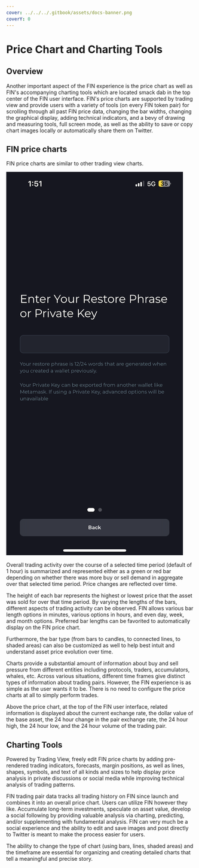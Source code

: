 ```yaml
---
cover: ../../../.gitbook/assets/docs-banner.png
coverY: 0
---
```


# Price Chart and Charting Tools

## Overview

Another important aspect of the FIN experience is the price chart as well as FIN's accompanying charting tools which are located smack dab in the top center of the FIN user interface. FIN's price charts are supported by trading view and provide users with a variety of tools (on every FIN token pair) for scrolling through all past FIN price data, changing the bar widths, changing the graphical display, adding technical indicators, and a bevy of drawing and measuring tools, full screen mode, as well as the ability to save or copy chart images locally or automatically share them on Twitter.&#x20;

## FIN price charts

FIN price charts are similar to other trading view charts.

&#x20;                                     ![](<../../../.gitbook/assets/image (11).png>)

Overall trading activity over the course of a selected time period (default of 1 hour) is summarized and represented either as a green or red bar depending on whether there was more buy or sell demand in aggregate over that selected time period. Price changes are reflected over time.

The height of each bar represents the highest or lowest price that the asset was sold for over that time period. By varying the lengths of the bars, different aspects of trading activity can be observed. FIN allows various bar length options in minutes, various options in hours, and even day, week, and month options. Preferred bar lengths can be favorited to automatically display on the FIN price chart.

Furthermore, the bar type (from bars to candles, to connected lines, to shaded areas) can also be customized as well to help best intuit and understand asset price evolution over time.

Charts provide a substantial amount of information about buy and sell pressure from different entities including protocols, traders, accumulators, whales, etc. Across various situations, different time frames give distinct types of information about trading pairs. However, the FIN experience is as simple as the user wants it to be. There is no need to configure the price charts at all to simply perform trades.

Above the price chart, at the top of the FIN user interface, related information is displayed about the current exchange rate, the dollar value of the base asset, the 24 hour change in the pair exchange rate, the 24 hour high, the 24 hour low, and the 24 hour volume of the trading pair.&#x20;

## Charting Tools

Powered by Trading View, freely edit FIN price charts by adding pre-rendered trading indicators, forecasts, margin positions, as well as lines, shapes, symbols, and text of all kinds and sizes to help display price analysis in private discussions or social media while improving technical analysis of trading patterns.&#x20;

FIN trading pair data tracks all trading history on FIN since launch and combines it into an overall price chart. Users can utilize FIN however they like. Accumulate long-term investments, speculate on asset value, develop a social following by providing valuable analysis via charting, predicting, and/or supplementing with fundamental analysis. FIN can very much be a social experience and the ability to edit and save images and post directly to Twitter is meant to make the process easier for users.&#x20;

The ability to change the type of chart (using bars, lines, shaded areas) and the timeframe are essential for organizing and creating detailed charts that tell a meaningful and precise story.&#x20;



